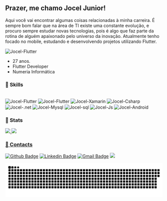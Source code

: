
## Prazer, me chamo Jocel Junior!

Aqui você vai encontrar algumas coisas relacionadas à minha carreira.
É sempre bom falar que na área de TI existe uma constante evolução, e procuro sempre estudar novas tecnologias, pois é algo que faz parte da rotina de alguém apaixonado pelo universo da inovação. Atualmente tenho focado no mobile, estudando e desenvolvendo projetos utilizando Flutter.
<p>
 <img align="center" alt="Jocel-Flutter" height="30" width="80" src="https://img.shields.io/badge/Flutter-02569B?style=for-the-badge&logo=flutter&logoColor=white">
</p>


 - 27 anos.
 - Flutter Developer
 - Numeria Informática
 

 ### 🔭 Skills
 <div style="display: inline_block"><br>
  <img align="center" alt="Jocel-Flutter" height="30" width="50" src="https://cdn.jsdelivr.net/gh/devicons/devicon/icons/flutter/flutter-original.svg">
  <img align="center" alt="Jocel-Flutter" height="30" width="50" src="https://cdn.jsdelivr.net/gh/devicons/devicon/icons/dart/dart-original.svg">
  <img align="center" alt="Jocel-Xamarin" height="30" width="80" src="https://img.shields.io/badge/Xamarin-3498DB?style=for-the-badge&logo=xamarin&logoColor=white">
  <img align="center" alt="Jocel-Csharp" height="30" width="50" src="https://cdn.jsdelivr.net/gh/devicons/devicon/icons/csharp/csharp-original.svg">
  <img align="center" alt="Jocel-.net" height="30" width="50" src="https://cdn.jsdelivr.net/gh/devicons/devicon/icons/dotnetcore/dotnetcore-original.svg">
  <img align="center" alt="Jocel-Mysql" height="30" width="50" src="https://cdn.jsdelivr.net/gh/devicons/devicon/icons/mysql/mysql-original.svg">
  <img align="center" alt="Jocel-sql" height="30" width="50" src="https://img.shields.io/badge/SQLite-07405E?style=for-the-badge&logo=sqlite&logoColor=white">
  <img align="center" alt="Jocel-Js" height="30" width="50" src="https://cdn.jsdelivr.net/gh/devicons/devicon/icons/nodejs/nodejs-original.svg">
  <img align="center" alt="Jocel-Android" height="30" width="50" src="https://cdn.jsdelivr.net/gh/devicons/devicon/icons/android/android-original.svg">
</div>

 ### 👯 Stats
 <div>
  <a href="https://github.com/joceljunior">
  <img height="180em" src="https://github-readme-stats.vercel.app/api?username=joceljunior&show_icons=true&theme=dark&include_all_commits=true&count_private=true"/>
  <img height="180em" src="https://github-readme-stats.vercel.app/api/top-langs/?username=joceljunior&layout=compact&langs_count=7&theme=dark"/>
</div>
 
### 📲 Contacts
[![Github Badge](https://img.shields.io/badge/-Github-000?style=for-the-badge&logo=Github&logoColor=white&link=https://github.com/joceljunior)](https://github.com/joceljunior)
[![Linkedin Badge](https://img.shields.io/badge/-LinkedIn-blue?style=for-the-badge&logo=Linkedin&logoColor=white&link=https://www.linkedin.com/in/jocel-junior-36507a16b/)](https://www.linkedin.com/in/jocel-junior-36507a16b/)
[![Gmail Badge](https://img.shields.io/badge/-jocel.junior.silva@gmail.com-red?style=for-the-badge&logo=Gmail&logoColor=white&link=mailto:jocel.junior.silva@gmail.com)](mailto:bieluczyk1998@gmail.com)
 <a href="https://discord.gg/joceljunior#0872" target="_blank"><img src="https://img.shields.io/badge/Discord-7289DA?style=for-the-badge&logo=discord&logoColor=white" target="_blank"></a> 
 
![Snake animation](https://github.com/joceljunior/joceljunior/blob/output/github-contribution-grid-snake.svg)
